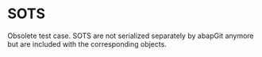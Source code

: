 # SOTS

Obsolete test case. SOTS are not serialized separately by abapGit anymore but are included with the corresponding objects.

